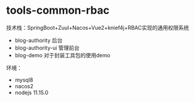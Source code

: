 

# tools-common-rbac

技术栈：SpringBoot+Zuul+Nacos+Vue2+knief4j+RBAC实现的通用权限系统

- blog-authority 后台
- blog-authority-ui 管理前台
- blog-demo 对于封装工具包的使用demo

环境：

- mysql8
- nacos2
- nodejs 11.15.0